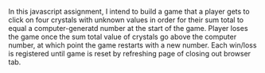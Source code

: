 In this javascript assignment, I intend to build a game that a player gets to click on four crystals with unknown values in order for their sum total to equal a computer-generatd number at the start of the game. Player loses the game once the sum total value of crystals go above the computer number, at which point the game restarts with a new number. Each win/loss is registered until game is reset by refreshing page of closing out browser tab. 
